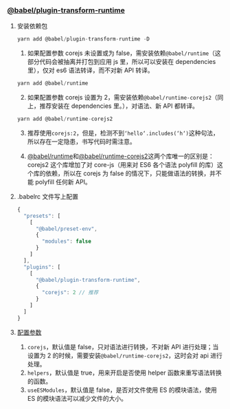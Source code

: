 ### [@babel/plugin-transform-runtime](https://babeljs.io/docs/en/babel-plugin-transform-runtime#docsNav)

1. 安装依赖包

   ```js
   yarn add @babel/plugin-transform-runtime -D
   ```

   1. 如果配置参数 corejs 未设置或为 false，需安装依赖`@babel/runtime`（这部分代码会被抽离并打包到应用 js 里，所以可以安装在 dependencies 里），仅对 es6 语法转译，而不对新 API 转译。

   ```js
   yarn add @babel/runtime
   ```

   2. 如果配置参数 corejs 设置为 2，需安装依赖`@babel/runtime-corejs2`（同上，推荐安装在 dependencies 里。），对语法、新 API 都转译。

   ```js
   yarn add @babel/runtime-corejs2
   ```

   3. 推荐使用`corejs:2`，但是，检测不到`‘hello‘.includes(‘h‘)`这种句法，所以存在一定隐患，书写代码时需注意。

   4. [@babel/runtime](https://babeljs.io/docs/en/babel-runtime)和[@babel/runtime-corejs2](https://babeljs.io/docs/en/babel-runtime-corejs2)这两个库唯一的区别是：corejs2 这个库增加了对 core-js（用来对 ES6 各个语法 polyfill 的库）这个库的依赖，所以在 corejs 为 false 的情况下，只能做语法的转换，并不能 polyfill 任何新 API。

2. .babelrc 文件写上配置

   ```js
   {
     "presets": [
       [
         "@babel/preset-env",
         {
           "modules": false
         }
       ]
     ],
     "plugins": [
       [
         "@babel/plugin-transform-runtime",
         {
           "corejs": 2 // 推荐
         }
       ]
     ]
   }
   ```

3. [配置参数](https://babeljs.io/docs/en/babel-plugin-transform-runtime#docsNav)
   1. `corejs`，默认值是 false，只对语法进行转换，不对新 API 进行处理；当设置为 2 的时候，需要安装`@babel/runtime-corejs2`，这时会对 api 进行处理。
   2. `helpers`，默认值是 true，用来开启是否使用 helper 函数来重写语法转换的函数。
   3. `useESModules`，默认值是 false，是否对文件使用 ES 的模块语法，使用 ES 的模块语法可以减少文件的大小。
